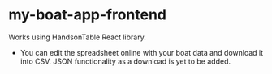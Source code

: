 # my-boat-app-frontend
Works using HandsonTable React library.
- You can edit the spreadsheet online with your boat data and download it into CSV. JSON functionality as a download is yet to be added.
